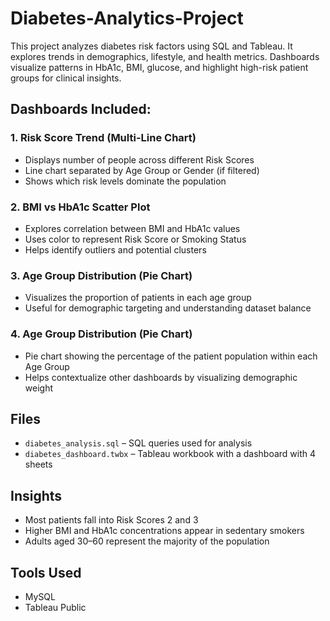 # Diabetes-Analytics-Project
This project analyzes diabetes risk factors using SQL and Tableau. It explores trends in demographics, lifestyle, and health metrics. Dashboards visualize patterns in HbA1c, BMI, glucose, and highlight high-risk patient groups for clinical insights.

## Dashboards Included:

### 1. Risk Score Trend (Multi-Line Chart)
- Displays number of people across different Risk Scores
- Line chart separated by Age Group or Gender (if filtered)
- Shows which risk levels dominate the population

### 2. BMI vs HbA1c Scatter Plot
- Explores correlation between BMI and HbA1c values
- Uses color to represent Risk Score or Smoking Status
- Helps identify outliers and potential clusters

### 3. Age Group Distribution (Pie Chart)
- Visualizes the proportion of patients in each age group
- Useful for demographic targeting and understanding dataset balance

### 4. Age Group Distribution (Pie Chart)
- Pie chart showing the percentage of the patient population within each Age Group
- Helps contextualize other dashboards by visualizing demographic weight

## Files
- `diabetes_analysis.sql` – SQL queries used for analysis
- `diabetes_dashboard.twbx` – Tableau workbook with a dashboard with 4 sheets

## Insights
- Most patients fall into Risk Scores 2 and 3
- Higher BMI and HbA1c concentrations appear in sedentary smokers
- Adults aged 30–60 represent the majority of the population

## Tools Used
- MySQL
- Tableau Public
